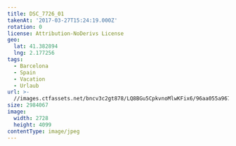 ```yaml
---
title: DSC_7726_01
takenAt: '2017-03-27T15:24:19.000Z'
rotation: 0
license: Attribution-NoDerivs License
geo:
  lat: 41.382894
  lng: 2.177256
tags:
  - Barcelona
  - Spain
  - Vacation
  - Urlaub
url: >-
  //images.ctfassets.net/bncv3c2gt878/LQ8BGu5CpkvnoMlwKFix6/96aa055a96701809daf5f466e909a82c/dsc_7726_01_33235879384_o
size: 2984067
image:
  width: 2728
  height: 4099
contentType: image/jpeg
---
```


